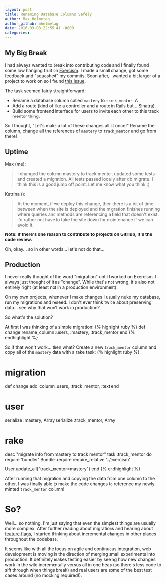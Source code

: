 ```yaml
---
layout: post
title: Renaming Database Columns Safely
author: Max Helmetag
author_github: mhelmetag
date: 2016-03-08 22:55:41 -0800
categories:
---
```


## My Big Break
I had always wanted to break into contributing code and I finally found some low hanging fruit on [Exercism](https://github.com/exercism/exercism.io). I made a small change, got some feedback and "squashed" my commits. Soon after, I wanted a bit larger of a project to work on so I found [this issue](https://github.com/exercism/exercism.io/issues/2501).

The task seemed fairly straightforward:

* Rename a database column called `mastery` to `track_mentor`. A
* Add a route (kind of like a controller and a route in Rails but... Sinatra).
* Build some frontend interface for users to invite each other to this track mentor thing.

So I thought, "Let's make a lot of these changes all at once!" Rename the column, change all the references of `mastery` to `track_mentor` and go from there!


## Uptime
Max (me):

>I changed the column mastery to track mentor, updated some tests and created a migration. All tests passed locally after db:migrate. I think this is a good jump off point. Let me know what you think :)

Katrina ():

>At the moment, if we deploy this change, then there is a bit of time between when the site is deployed and the migration finishes running where queries and methods are referencing a field that doesn't exist. I'd rather not have to take the site down for maintenance if we can avoid it.

**Note: If there's one reason to contribute to projects on GitHub, it's the code review.**

Oh, okay... so in other words... let's not do that...


## Production
I never really thought of the word "migration" until I worked on Exercism. I always just thought of it as "change". While that's not wrong, it's also not entirely right (at least not in a production environment).

On my own projects, whenever I make changes I usually nuke my database, run my migrations and reseed. I don't ever think twice about preserving data... see why that won't work in production?

So what's the solution?

At first I was thinking of a simple migration:
{% highlight ruby %}
def change
  rename_column :users, :mastery, :track_mentor
end
{% endhighlight %}

So if that won't work... then what?
Create a new `track_mentor` column and copy all of the `mastery` data with a rake task:
{% highlight ruby %}
# migration
def change
  add_column :users, :track_mentor, :text
end

# user
serialize :mastery, Array
serialize :track_mentor, Array

# rake
desc "migrate info from mastery to track mentor"
task :track_mentor do
  require 'bundler'
  Bundler.require
  require_relative '../exercism'

  User.update_all("track_mentor=mastery")
end
{% endhighlight %}

After running that migration and copying the data from one column to the other, I was finally able to make the code changes to reference my newly minted `track_mentor` column!

# So?
Well... so nothing. I'm just saying that even the simplest things are usually more complex. After further reading about migrations and hearing about [feature flags](http://martinfowler.com/bliki/FeatureToggle.html), I started thinking about incremental changes in other places throughout the codebase.

It seems like with all the focus on agile and continuous integration, web development is moving in the direction of merging small experiments into production. It definitely makes testing easier by seeing how new changes work in the wild incrementally versus all in one heap (so there's less code to sift through when things break) and real users are some of the best test cases around (no mocking required!).
